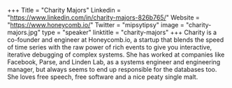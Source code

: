 +++
Title = "Charity Majors"
Linkedin = "https://www.linkedin.com/in/charity-majors-826b765/"
Website = "https://www.honeycomb.io/"
Twitter = "mipsytipsy"
image = "charity-majors.jpg"
type = "speaker"
linktitle = "charity-majors"
+++
Charity is a co-founder and engineer at Honeycomb.io, a startup that blends the speed of time series with the raw power of rich events to give you interactive, iterative debugging of complex systems. She has worked at companies like Facebook, Parse, and Linden Lab, as a systems engineer and engineering manager, but always seems to end up responsible for the databases too. She loves free speech, free software and a nice peaty single malt.
